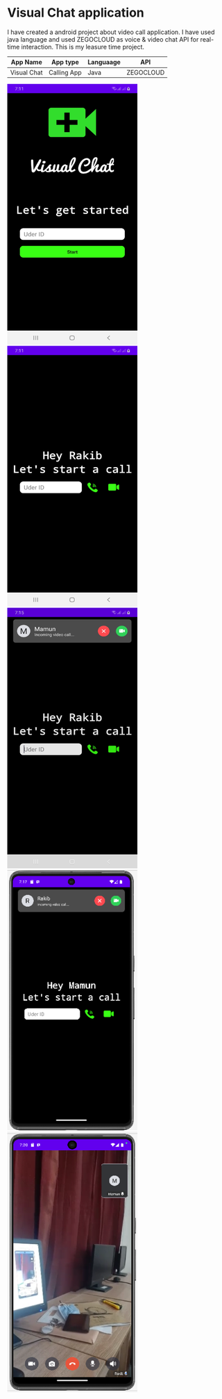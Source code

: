 # Visual Chat application

I have created a android project about video call application. I have used java language and used ZEGOCLOUD as voice & video chat API for real-time interaction.
This is my leasure time project.

| App Name | App type | Languaage | API |
|-|-|-|-|
| Visual Chat | Calling App | Java | ZEGOCLOUD |


<img src ="https://github.com/fsRakib/Visual_Chat/blob/master/asset/HOMEscreenVisual%20Chat.jpg" width="300" height="600"> <img src ="https://github.com/fsRakib/Visual_Chat/blob/master/asset/UserInterface_Visual%20Chat.jpg" width="300" height="600"> <img src ="https://github.com/fsRakib/Visual_Chat/blob/master/asset/MamunCalls_Visual%20Chat.jpg" width="300" height="600"> <img src ="https://github.com/fsRakib/Visual_Chat/blob/master/asset/Rakib%20calling%20to%20mamun.png" width="300" height="600"> 
<img src ="https://github.com/fsRakib/Visual_Chat/blob/master/asset/Video%20call.png" width="300" height="600">
